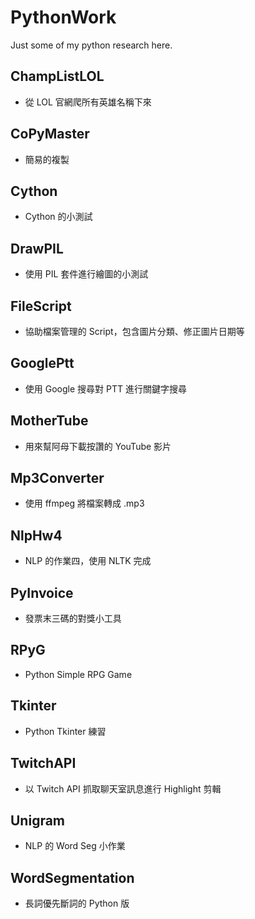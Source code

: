# PythonWork

Just some of my python research here.

## ChampListLOL
+ 從 LOL 官網爬所有英雄名稱下來

## CoPyMaster
+ 簡易的複製

## Cython
+ Cython 的小測試

## DrawPIL
+ 使用 PIL 套件進行繪圖的小測試

## FileScript
+ 協助檔案管理的 Script，包含圖片分類、修正圖片日期等

## GooglePtt
+ 使用 Google 搜尋對 PTT 進行關鍵字搜尋

## MotherTube
+ 用來幫阿母下載按讚的 YouTube 影片

## Mp3Converter
+ 使用 ffmpeg 將檔案轉成 .mp3

## NlpHw4
+ NLP 的作業四，使用 NLTK 完成

## PyInvoice
+ 發票末三碼的對獎小工具

## RPyG
+ Python Simple RPG Game

## Tkinter
+ Python Tkinter 練習

## TwitchAPI
+ 以 Twitch API 抓取聊天室訊息進行 Highlight 剪輯

## Unigram
+ NLP 的 Word Seg 小作業

## WordSegmentation
+ 長詞優先斷詞的 Python 版

